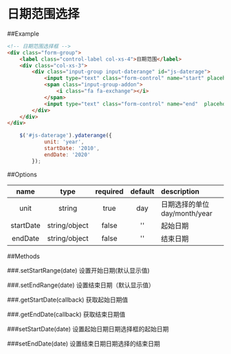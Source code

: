# 日期范围选择

##Example

```html
<!-- 日期范围选择框 -->
<div class="form-group">
    <label class="control-label col-xs-4">日期范围</label>
    <div class="col-xs-3">
        <div class="input-group input-daterange" id="js-daterage">
            <input type="text" class="form-control" name="start" placeholder="起始日期" value="2016-01"/>
            <span class="input-group-addon">
                <i class="fa fa-exchange"></i>
            </span>
            <input type="text" class="form-control" name="end"  placeholder="结束日期" value="2016-02">
        </div>
    </div>
</div>
```

```javascript
    $('#js-daterage').ydaterange({
            unit: 'year',
            startDate: '2010',
            endDate: '2020'
        });
```

##Options

|name|type|required|default|description|
|:---:|:---:|:---:|:---:|:---|
|unit|string|true|day|日期选择的单位day/month/year|
|startDate|string/object|false|''|起始日期|
|endDate|string/object|false|''|结束日期|


##Methods

###.setStartRange(date)
设置开始日期(默认显示值)

###.setEndRange(date)
设置结束日期（默认显示值）

###.getStartDate(callback)
获取起始日期值

###.getEndDate(callback)
获取结束日期值

###setStartDate(date)
设置起始日期日期选择框的起始日期

###setEndDate(date)
设置结束日期日期选择的结束日期






